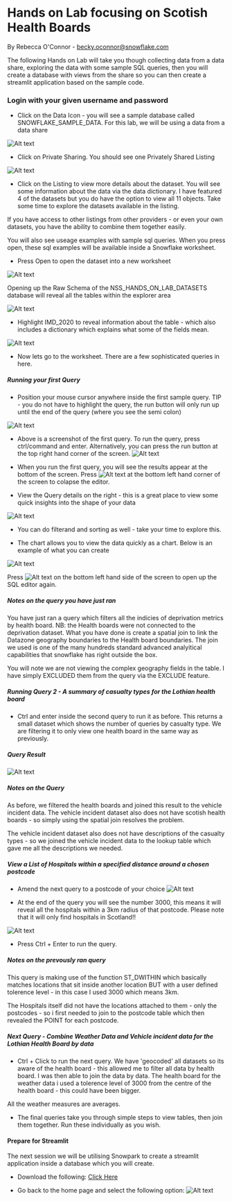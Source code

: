 # Hands on Lab focusing on Scotish Health Boards
By Rebecca O'Connor - becky.oconnor@snowflake.com

The following Hands on Lab will take you though collecting data from a data share, exploring the data with some sample SQL queries, then you will create a database with views from the share so you can then create a streamlit application based on the sample code.


### Login with your given username and password


*   Click on the Data Icon - you will see a sample database called SNOWFLAKE_SAMPLE_DATA.  For this lab, we will be using a data from a data share

![Alt text](image.png)

* Click on Private Sharing.  You should see one Privately Shared Listing

![Alt text](image-1.png)

* Click on the Listing to view more details about the dataset.  You will see some information about the data  via the data dictionary.  I have featured 4 of the datasets but you do have the option to view all 11 objects.   Take some time to explore the datasets available in the listing.

If you have access to other listings from other providers - or even your own datasets, you have the ability to combine them together easily.

You will also see useage examples with sample sql queries.  When you press open, these sql examples will be available inside a Snowflake worksheet.

* Press Open to open the dataset into a new worksheet

![Alt text](image-3.png)

Opening up the Raw Schema of the NSS_HANDS_ON_LAB_DATASETS database will reveal all the tables within the explorer area

![Alt text](image-4.png)

* Highlight IMD_2020 to reveal information about the table - which also includes a dictionary which explains what some of the fields mean.

![Alt text](image-5.png)

* Now lets go to the worksheet.  There are a few sophisticated queries in here.


##### Running your first Query

* Position your mouse cursor anywhere inside the first sample query.  TIP - you do not have to highlight the query, the run button will only run up until the end of the query (where you see the semi colon)

![Alt text](image-6.png)

* Above is a screenshot of the first query.  To run the query, press ctrl/command and enter.  Alternatively, you can press the run button at the top right hand corner of the screen.  ![Alt text](image-7.png)

* When you run the first query, you will see the results appear at the bottom of the screen.  Press ![Alt text](image-8.png) at the bottom left hand corner of the screen to colapse the editor.

* View the Query details on the right - this is a great place to view some quick insights into the shape of your data 

![Alt text](image-9.png)

* You can do filterand and sorting as well - take your time to explore this.

* The chart allows you to view the data quickly as a chart.  Below is an example of what you can create

![Alt text](image-10.png)

Press ![Alt text](image-11.png) on the bottom left hand side of the screen to open up the SQL editor again.

##### Notes on the query you have just ran

You have just ran a query which filters all the indicies of deprivation metrics by health board.  NB: the Health boards were not connected to the deprivation dataset.  What you have done is create a spatial join to link the Datazone geography boundaries to the Health board boundaries.  The join we used is one of the many hundreds standard advanced analyitical capabilities that snowflake has right outside the box.

You will note we are not viewing the complex geography fields in the table.  I have simply EXCLUDED them from the query via the EXCLUDE feature.

##### Running Query 2 - A summary of casualty types for the Lothian health board

* Ctrl and enter inside the second query to run it as before.  This returns a small dataset which shows the number of queries by casualty type.  We are filtering it to only view one health board in the same way as previously.

##### Query Result

![Alt text](image-12.png)


##### Notes on the Query

As before, we filtered the health boards and joined this result to the vehicle incident data.  The vehicle incident dataset also does not have scotish health boards - so simply using the spatial join resolves the problem.

The vehicle incident dataset also does not have descriptions of the casualty types - so we joined the vehicle incident data to the lookup table which gave me all the descriptions we needed.

##### View a List of Hospitals within a specified distance around a chosen postcode

* Amend the next query to a postcode of your choice  ![Alt text](image-13.png)

* At the end of the query you will see the number 3000, this means it will reveal all the hospitals within a 3km radius of that postcode. Please note that it will only find hospitals in Scotland!!

![Alt text](image-14.png)

* Press Ctrl + Enter to run the query.

##### Notes on the prevously ran query

This query is making use of the function ST_DWITHIN which basically matches locations that sit inside another location BUT with a user defined tolerence level - in this case I used 3000 which means 3km.

The Hospitals itself did not have the locations attached to them - only the postcodes - so i first needed to join to the postcode table which then revealed the POINT for each postcode.

##### Next Query - Combine Weather Data and Vehicle incident data for the Lothian Health Board by data

* Ctrl + Click to run the next query.   We have 'geocoded' all datasets so its aware of the health board - this allowed me to filter all data by health board.    I was then able to join the data by data.  The health board for the weather data i used a tolerence level of 3000 from the centre of the health board - this could have been bigger.

All the weather measures are averages.


* The final queries take you through simple steps to view tables, then join them together.  Run these individually as you wish.


#### Prepare for Streamlit

The next session we will be utilising Snowpark to create a streamlit application inside a database which you will create.

* Download the following: [Click Here](create_database_and_views.sql) 

* Go back to the home page and select the following option:
![Alt text](image-15.png)

